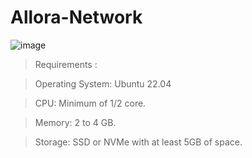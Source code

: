 # Allora-Network

![image](https://github.com/user-attachments/assets/8a9f195e-9ed1-4cdb-b2ea-9a1037b77091)

> Requirements : 

> Operating System: Ubuntu 22.04

> CPU: Minimum of 1/2 core.

> Memory: 2 to 4 GB.

> Storage: SSD or NVMe with at least 5GB of space.

